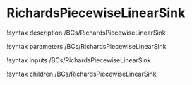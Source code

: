 <!-- MOOSE Documentation Stub: Remove this when content is added. -->

# RichardsPiecewiseLinearSink
!syntax description /BCs/RichardsPiecewiseLinearSink

!syntax parameters /BCs/RichardsPiecewiseLinearSink

!syntax inputs /BCs/RichardsPiecewiseLinearSink

!syntax children /BCs/RichardsPiecewiseLinearSink
